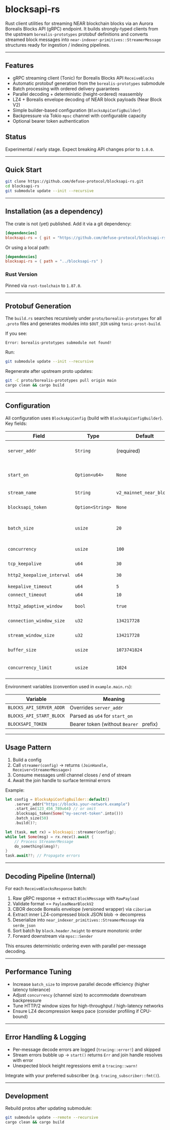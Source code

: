 # blocksapi-rs

Rust client utilities for streaming NEAR blockchain blocks via an Aurora Borealis Blocks API (gRPC) endpoint. It builds strongly-typed clients from the upstream `borealis-prototypes` protobuf definitions and converts streamed block messages into `near-indexer-primitives::StreamerMessage` structures ready for ingestion / indexing pipelines.

---

## Features

- gRPC streaming client (Tonic) for Borealis Blocks API `ReceiveBlocks`
- Automatic protobuf generation from the `borealis-prototypes` submodule
- Batch processing with ordered delivery guarantees
- Parallel decoding + deterministic (height-ordered) reassembly
- LZ4 + Borealis envelope decoding of NEAR block payloads (Near Block V2)
- Simple builder-based configuration (`BlocksApiConfigBuilder`)
- Backpressure via Tokio `mpsc` channel with configurable capacity
- Optional bearer token authentication

## Status

Experimental / early stage. Expect breaking API changes prior to `1.0.0`.

---

## Quick Start

```bash
git clone https://github.com/defuse-protocol/blocksapi-rs.git
cd blocksapi-rs
git submodule update --init --recursive
```
---

## Installation (as a dependency)

The crate is not (yet) published. Add it via a git dependency:

```toml
[dependencies]
blocksapi-rs = { git = "https://github.com/defuse-protocol/blocksapi-rs.git", tag = "v0.1.0" }
```

Or using a local path:

```toml
[dependencies]
blocksapi-rs = { path = "../blocksapi-rs" }
```

### Rust Version
Pinned via `rust-toolchain` to `1.87.0`.

---

## Protobuf Generation

The `build.rs` searches recursively under `proto/borealis-prototypes` for all `.proto` files and generates modules into `$OUT_DIR` using `tonic-prost-build`.

If you see:

```
Error: borealis-prototypes submodule not found!
```

Run:

```bash
git submodule update --init --recursive
```

Regenerate after upstream proto updates:

```bash
git -C proto/borealis-prototypes pull origin main
cargo clean && cargo build
```

---

## Configuration

All configuration uses `BlocksApiConfig` (build with `BlocksApiConfigBuilder`). Key fields:

| Field | Type | Default | Description |
|-------|------|---------|-------------|
| `server_addr` | `String` | (required) | gRPC endpoint base URL (e.g. `http://localhost:4300`). |
| `start_on` | `Option<u64>` | `None` | Specific block height to target (closest). If `None`, starts from latest available. |
| `stream_name` | `String` | `v2_mainnet_near_blocks` | Server stream identifier. |
| `blocksapi_token` | `Option<String>` | `None` | Bearer auth token if server requires authentication. |
| `batch_size` | `usize` | `20` | Messages accumulated before parallel decode & ordered dispatch. |
| `concurrency` | `usize` | `100` | Size of internal `mpsc` channel (and spawn concurrency). |
| `tcp_keepalive` | `u64` | `30` | TCP keepalive (s). |
| `http2_keepalive_interval` | `u64` | `30` | HTTP/2 PING interval (s). |
| `keepalive_timeout` | `u64` | `5` | Keepalive timeout (s). |
| `connect_timeout` | `u64` | `10` | Connection timeout (s). |
| `http2_adaptive_window` | `bool` | `true` | Enable adaptive flow control in h2. |
| `connection_window_size` | `u32` | `134217728` | Initial connection window (bytes). |
| `stream_window_size` | `u32` | `134217728` | Initial per-stream window (bytes). |
| `buffer_size` | `usize` | `1073741824` | Tonic buffer size (bytes). |
| `concurrency_limit` | `usize` | `1024` | Max concurrent HTTP/2 streams/requests. |

Environment variables (convention used in `example.main.rs`):

| Variable | Meaning |
|----------|---------|
| `BLOCKS_API_SERVER_ADDR` | Overrides `server_addr` |
| `BLOCKS_API_START_BLOCK` | Parsed as `u64` for `start_on` |
| `BLOCKSAPI_TOKEN` | Bearer token (without `Bearer ` prefix) |

---

## Usage Pattern

1. Build a config
2. Call `streamer(config)` → returns `(JoinHandle, Receiver<StreamerMessage>)`
3. Consume messages until channel closes / end of stream
4. Await the join handle to surface terminal errors

Example:

```rust
let config = BlocksApiConfigBuilder::default()
	.server_addr("https://blocks.your-network.example")
	.start_on(123_456_789u64) // or omit
	.blocksapi_token(Some("my-secret-token".into()))
	.batch_size(50)
	.build()?;

let (task, mut rx) = blocksapi::streamer(config);
while let Some(msg) = rx.recv().await {
	// Process StreamerMessage
	do_something(&msg)?;
}
task.await??; // Propagate errors
```

---

## Decoding Pipeline (Internal)

For each `ReceiveBlocksResponse` batch:

1. Raw gRPC response → extract `BlockMessage` with `RawPayload`
2. Validate format == `PayloadNearBlockV2`
3. CBOR decode Borealis envelope (versioned wrapper) via `ciborium`
4. Extract inner LZ4-compressed block JSON blob → decompress
5. Deserialize into `near_indexer_primitives::StreamerMessage` via `serde_json`
6. Sort batch by `block.header.height` to ensure monotonic order
7. Forward downstream via `mpsc::Sender`

This ensures deterministic ordering even with parallel per-message decoding.

---

## Performance Tuning

- Increase `batch_size` to improve parallel decode efficiency (higher latency tolerance)
- Adjust `concurrency` (channel size) to accommodate downstream backpressure
- Tune HTTP/2 window sizes for high-throughput / high-latency networks
- Ensure LZ4 decompression keeps pace (consider profiling if CPU-bound)

---

## Error Handling & Logging

- Per-message decode errors are logged (`tracing::error!`) and skipped
- Stream errors bubble up → `start()` returns `Err` and join handle resolves with error
- Unexpected block height regressions emit a `tracing::warn!`

Integrate with your preferred subscriber (e.g. `tracing_subscriber::fmt()`).

---

## Development

Rebuild protos after updating submodule:

```bash
git submodule update --remote --recursive
cargo clean && cargo build
```
